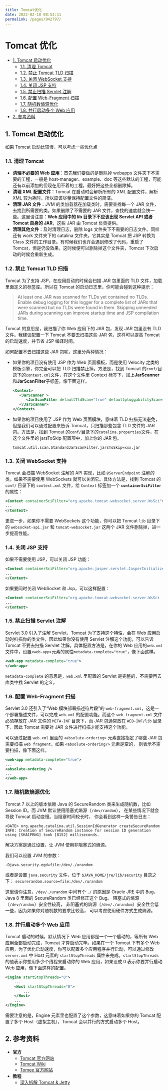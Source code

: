 ```yaml
---
title: Tomcat优化
date: 2022-02-18 08:53:11
permalink: /pages/942797/
---
```

# Tomcat 优化

<!-- TOC depthFrom:2 depthTo:3 -->

- [1. Tomcat 启动优化](#1-tomcat-启动优化)
    - [1.1. 清理 Tomcat](#11-清理-tomcat)
    - [1.2. 禁止 Tomcat TLD 扫描](#12-禁止-tomcat-tld-扫描)
    - [1.3. 关闭 WebSocket 支持](#13-关闭-websocket-支持)
    - [1.4. 关闭 JSP 支持](#14-关闭-jsp-支持)
    - [1.5. 禁止扫描 Servlet 注解](#15-禁止扫描-servlet-注解)
    - [1.6. 配置 Web-Fragment 扫描](#16-配置-web-fragment-扫描)
    - [1.7. 随机数熵源优化](#17-随机数熵源优化)
    - [1.8. 并行启动多个 Web 应用](#18-并行启动多个-web-应用)
- [2. 参考资料](#2-参考资料)

<!-- /TOC -->

## 1. Tomcat 启动优化

如果 Tomcat 启动比较慢，可以考虑一些优化点

### 1.1. 清理 Tomcat

- **清理不必要的 Web 应用**：首先我们要做的是删除掉 webapps 文件夹下不需要的工程，一般是 host-manager、example、doc 等这些默认的工程，可能还有以前添加的但现在用不着的工程，最好把这些全都删除掉。
- **清理 XML 配置文件**：Tomcat 在启动时会解析所有的 XML 配置文件，解析 XML 较为耗时，所以应该尽量保持配置文件的简洁。
- **清理 JAR 文件**：JVM 的类加载器在加载类时，需要查找每一个 JAR 文件，去找到所需要的类。如果删除了不需要的 JAR 文件，查找的速度就会快一些。这里请注意：**Web 应用中的 lib 目录下不应该出现 Servlet API 或者 Tomcat 自身的 JAR**，这些 JAR 由 Tomcat 负责提供。
- **清理其他文件**：及时清理日志，删除 logs 文件夹下不需要的日志文件。同样还有 work 文件夹下的 catalina 文件夹，它其实是 Tomcat 把 JSP 转换为 Class 文件的工作目录。有时候我们也许会遇到修改了代码，重启了 Tomcat，但是仍没效果，这时候便可以删除掉这个文件夹，Tomcat 下次启动的时候会重新生成。

### 1.2. 禁止 Tomcat TLD 扫描

Tomcat 为了支持 JSP，在应用启动的时候会扫描 JAR 包里面的 TLD 文件，加载里面定义的标签库。所以在 Tomcat 的启动日志里，你可能会碰到这种提示：

> At least one JAR was scanned for TLDs yet contained no TLDs. Enable debug logging for this logger for a complete list of JARs that were scanned but no TLDs were found in them. Skipping unneeded JARs during scanning can improve startup time and JSP compilation time.

Tomcat 的意思是，我扫描了你 Web 应用下的 JAR 包，发现 JAR 包里没有 TLD 文件。我建议配置一下 Tomcat 不要去扫描这些 JAR 包，这样可以提高 Tomcat 的启动速度，并节省 JSP 编译时间。

如何配置不去扫描这些 JAR 包呢，这里分两种情况：

- 如果你的项目没有使用 JSP 作为 Web 页面模板，而是使用 Velocity 之类的模板引擎，你完全可以把 TLD 扫描禁止掉。方法是，找到 Tomcat 的`conf/`目录下的`context.xml`文件，在这个文件里 Context 标签下，加上**JarScanner**和**JarScanFilter**子标签，像下面这样。

  ```xml
  <Context>
     <JarScanner >
        <JarScanFilter defaultTldScan="true" defaultpluggabilityScan="true" />
     </JarScanner>
  </Context>
  ```

- 如果你的项目使用了 JSP 作为 Web 页面模块，意味着 TLD 扫描无法避免，但是我们可以通过配置来告诉 Tomcat，只扫描那些包含 TLD 文件的 JAR 包。方法是，找到 Tomcat 的`conf/`目录下的`catalina.properties`文件，在这个文件里的 jarsToSkip 配置项中，加上你的 JAR 包。

  ```
  tomcat.util.scan.StandardJarScanFilter.jarsToSkip=xxx.jar
  ```

### 1.3. 关闭 WebSocket 支持

Tomcat 会扫描 WebSocket 注解的 API 实现，比如 `@ServerEndpoint` 注解的类。如果不需要使用 WebSockets 就可以关闭它。具体方法是，找到 Tomcat 的 `conf/` 目录下的 `context.xml` 文件，给 `Context` 标签加一个 **`containerSciFilter`** 的属性：

```xml
<Context containerSciFilter="org.apache.tomcat.websocket.server.WsSci">
...
</Context>
```

更进一步，如果你不需要 WebSockets 这个功能，你可以把 Tomcat `lib` 目录下的 `websocket-api.jar` 和 `tomcat-websocket.jar` 这两个 JAR 文件删除掉，进一步提高性能。

### 1.4. 关闭 JSP 支持

如果不需要使用 JSP，可以关闭 JSP 功能：

```xml
<Context containerSciFilter="org.apache.jasper.servlet.JasperInitializer">
...
</Context>
```

如果要同时关闭 WebSocket 和 Jsp，可以这样配置：

```xml
<Context containerSciFilter="org.apache.tomcat.websocket.server.WsSci | org.apache.jasper.servlet.JasperInitializer">
...
</Context>
```

### 1.5. 禁止扫描 Servlet 注解

Servlet 3.0 引入了注解 Servlet，Tomcat 为了支持这个特性，会在 Web 应用启动时扫描你的类文件，因此如果你没有使用 Servlet 注解这个功能，可以告诉 Tomcat 不要去扫描 Servlet 注解。具体配置方法是，在你的 Web 应用的`web.xml`文件中，设置`<web-app>`元素的属性`metadata-complete="true"`，像下面这样。

```xml
<web-app metadata-complete="true">
</web-app>
```

`metadata-complete` 的意思是，`web.xml` 里配置的 Servlet 是完整的，不需要再去库类中找 Servlet 的定义。

### 1.6. 配置 Web-Fragment 扫描

Servlet 3.0 还引入了“Web 模块部署描述符片段”的 `web-fragment.xml`，这是一个部署描述文件，可以完成 `web.xml` 的配置功能。而这个 `web-fragment.xml` 文件必须存放在 JAR 文件的 `META-INF` 目录下，而 JAR 包通常放在 `WEB-INF/lib` 目录下，因此 Tomcat 需要对 JAR 文件进行扫描才能支持这个功能。

可以通过配置 `web.xml` 里面的 `<absolute-ordering>` 元素直接指定了哪些 JAR 包需要扫描 `web fragment`，如果 `<absolute-ordering/>` 元素是空的， 则表示不需要扫描，像下面这样。

```xml
<web-app metadata-complete="true">
...
<absolute-ordering />
...
</web-app>
```

### 1.7. 随机数熵源优化

Tomcat 7 以上的版本依赖 Java 的 SecureRandom 类来生成随机数，比如 Session ID。而 JVM 默认使用阻塞式熵源（`/dev/random`）， 在某些情况下就会导致 Tomcat 启动变慢。当阻塞时间较长时， 你会看到这样一条警告日志：

```
<DATE> org.apache.catalina.util.SessionIdGenerator createSecureRandom
INFO: Creation of SecureRandom instance for session ID generation using [SHA1PRNG] took [8152] milliseconds.
```

解决方案是通过设置，让 JVM 使用非阻塞式的熵源。

我们可以设置 JVM 的参数：

```
-Djava.security.egd=file:/dev/./urandom
```

或者是设置 `java.security` 文件，位于 `$JAVA_HOME/jre/lib/security` 目录之下： `securerandom.source=file:/dev/./urandom`

这里请你注意，`/dev/./urandom` 中间有个 `./` 的原因是 Oracle JRE 中的 Bug，Java 8 里面的 SecureRandom 类已经修正这个 Bug。 阻塞式的熵源（`/dev/random`）安全性较高， 非阻塞式的熵源（`/dev/./urandom`）安全性会低一些，因为如果你对随机数的要求比较高， 可以考虑使用硬件方式生成熵源。

### 1.8. 并行启动多个 Web 应用

Tomcat 启动的时候，默认情况下 Web 应用都是一个一个启动的，等所有 Web 应用全部启动完成，Tomcat 才算启动完毕。如果在一个 Tomcat 下有多个 Web 应用，为了优化启动速度，你可以配置多个应用程序并行启动，可以通过修改 `server.xml` 中 Host 元素的 `startStopThreads` 属性来完成。`startStopThreads` 的值表示你想用多少个线程来启动你的 Web 应用，如果设成 0 表示你要并行启动 Web 应用，像下面这样的配置。

```xml
<Engine startStopThreads="0">
    ...
    <Host startStopThreads="0">
        ...
    </Host>
    ...
</Engine>
```

需要注意的是，Engine 元素里也配置了这个参数，这意味着如果你的 Tomcat 配置了多个 Host（虚拟主机），Tomcat 会以并行的方式启动多个 Host。

## 2. 参考资料

- **官方**
  - [Tomcat 官方网站](http://tomcat.apache.org/)
  - [Tomcat Wiki](http://wiki.apache.org/tomcat/FrontPage)
  - [Tomee 官方网站](http://tomee.apache.org/)
- **教程**
  - [深入拆解 Tomcat & Jetty](https://time.geekbang.org/column/intro/100027701)
